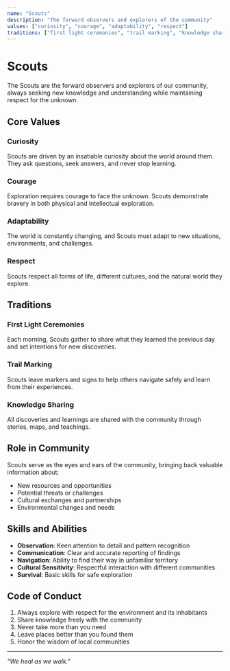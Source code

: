 ```yaml
---
name: "Scouts"
description: "The forward observers and explorers of the community"
values: ["curiosity", "courage", "adaptability", "respect"]
traditions: ["first light ceremonies", "trail marking", "knowledge sharing"]
---
```


# Scouts

The Scouts are the forward observers and explorers of our community, always seeking new knowledge and understanding while maintaining respect for the unknown.

## Core Values

### Curiosity
Scouts are driven by an insatiable curiosity about the world around them. They ask questions, seek answers, and never stop learning.

### Courage
Exploration requires courage to face the unknown. Scouts demonstrate bravery in both physical and intellectual exploration.

### Adaptability
The world is constantly changing, and Scouts must adapt to new situations, environments, and challenges.

### Respect
Scouts respect all forms of life, different cultures, and the natural world they explore.

## Traditions

### First Light Ceremonies
Each morning, Scouts gather to share what they learned the previous day and set intentions for new discoveries.

### Trail Marking
Scouts leave markers and signs to help others navigate safely and learn from their experiences.

### Knowledge Sharing
All discoveries and learnings are shared with the community through stories, maps, and teachings.

## Role in Community

Scouts serve as the eyes and ears of the community, bringing back valuable information about:
- New resources and opportunities
- Potential threats or challenges
- Cultural exchanges and partnerships
- Environmental changes and needs

## Skills and Abilities

- **Observation**: Keen attention to detail and pattern recognition
- **Communication**: Clear and accurate reporting of findings
- **Navigation**: Ability to find their way in unfamiliar territory
- **Cultural Sensitivity**: Respectful interaction with different communities
- **Survival**: Basic skills for safe exploration

## Code of Conduct

1. Always explore with respect for the environment and its inhabitants
2. Share knowledge freely with the community
3. Never take more than you need
4. Leave places better than you found them
5. Honor the wisdom of local communities

---

*"We heal as we walk."*
